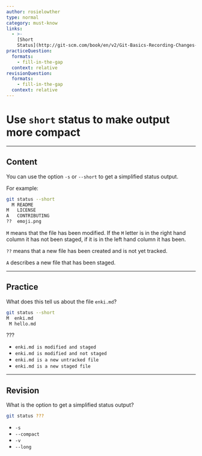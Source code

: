 ```yaml
---
author: rosielowther
type: normal
category: must-know
links:
  - >-
    [Short
    Status](http://git-scm.com/book/en/v2/Git-Basics-Recording-Changes-to-the-Repository){documentation}
practiceQuestion:
  formats:
    - fill-in-the-gap
  context: relative
revisionQuestion:
  formats:
    - fill-in-the-gap
  context: relative
---
```


# Use `short` status to make output more compact


---

## Content

You can use the option `-s` or `--short` to get a simplified status output.

For example:

```bash
git status --short
  M README
M   LICENSE
A   CONTRIBUTING
??  emoji.png
```

`M` means that the file has been modified. If the `M` letter is in the right hand column it has not been staged, if it is in the left hand column it has been.

`??` means that a new file has been created and is not yet tracked.

`A` describes a new file that has been staged.


---

## Practice

What does this tell us about the file `enki.md`?

```bash
git status --short
M  enki.md
 M hello.md
```

???

- `enki.md is modified and staged`
- `enki.md is modified and not staged`
- `enki.md is a new untracked file`
- `enki.md is a new staged file`


---

## Revision

What is the option to get a simplified status output?

```bash
git status ???
```

- `-s`
- `--compact`
- `-v`
- `--long`
